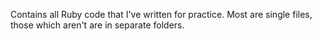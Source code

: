 Contains all Ruby code that I've written for practice. Most are single files, those which aren't are in separate folders.
